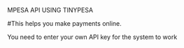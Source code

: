 MPESA API USING TINYPESA

#This helps you make payments online.

You need to enter your own API key for the system to work

